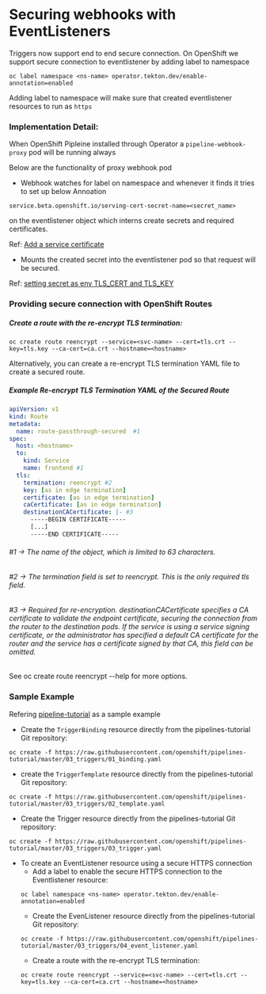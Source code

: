 # Securing webhooks with EventListeners

Triggers now support end to end secure connection.
On OpenShift we support secure connection to eventlistener by adding label to namespace
```text
oc label namespace <ns-name> operator.tekton.dev/enable-annotation=enabled
```

Adding label to namespace will make sure that created eventlistener resources to run as `https`

### Implementation Detail:
When OpenShift Pipleine installed through Operator a `pipeline-webhook-proxy` pod will be running always

Below are the functionality of proxy webhook pod
* Webhook watches for label on namespace and whenever it finds it tries to set up below Annoation
```text
service.beta.openshift.io/serving-cert-secret-name=<secret_name>
```
on the eventlistener object which interns create secrets and required certificates.

Ref: [Add a service certificate](https://docs.openshift.com/container-platform/4.7/security/certificates/service-serving-certificate.html#add-service-certificate_service-serving-certificate)

* Mounts the created secret into the eventlistener pod so that request will be secured.

Ref: [setting secret as env TLS_CERT and TLS_KEY](https://github.com/tektoncd/operator/blob/main/pkg/reconciler/openshift/annotation/annotation.go#L338-L358)

### Providing secure connection with OpenShift Routes

##### Create a route with the re-encrypt TLS termination:
```text
oc create route reencrypt --service=<svc-name> --cert=tls.crt --key=tls.key --ca-cert=ca.crt --hostname=<hostname>
```

Alternatively, you can create a re-encrypt TLS termination YAML file to create a secured route.

##### Example Re-encrypt TLS Termination YAML of the Secured Route
```yaml
apiVersion: v1
kind: Route
metadata:
  name: route-passthrough-secured  #1
spec:
  host: <hostname>
  to:
    kind: Service
    name: frontend #1
  tls:
    termination: reencrypt #2         
    key: [as in edge termination]
    certificate: [as in edge termination]
    caCertificate: [as in edge termination]
    destinationCACertificate: |- #3   
      -----BEGIN CERTIFICATE-----
      [...]
      -----END CERTIFICATE-----
```

###### #1 -> The name of the object, which is limited to 63 characters.
###### #2 -> The termination field is set to reencrypt. This is the only required tls field.
###### #3 -> Required for re-encryption. *destinationCACertificate* specifies a CA certificate to validate the endpoint certificate, securing the connection from the router to the destination pods. If the service is using a service signing certificate, or the administrator has specified a default CA certificate for the router and the service has a certificate signed by that CA, this field can be omitted.

See oc create route reencrypt --help for more options.

### Sample Example

Refering [pipeline-tutorial](https://github.com/openshift/pipelines-tutorial) as a sample example

* Create the `TriggerBinding` resource directly from the pipelines-tutorial Git repository:
```text
oc create -f https://raw.githubusercontent.com/openshift/pipelines-tutorial/master/03_triggers/01_binding.yaml
```
* create the `TriggerTemplate` resource directly from the pipelines-tutorial Git repository:
```text
oc create -f https://raw.githubusercontent.com/openshift/pipelines-tutorial/master/03_triggers/02_template.yaml
```
* Create the Trigger resource directly from the pipelines-tutorial Git repository:
```text
oc create -f https://raw.githubusercontent.com/openshift/pipelines-tutorial/master/03_triggers/03_trigger.yaml
```
* To create an EventListener resource using a secure HTTPS connection
    * Add a label to enable the secure HTTPS connection to the Eventlistener resource:
    ```text
    oc label namespace <ns-name> operator.tekton.dev/enable-annotation=enabled
    ```
    * Create the EvenListener resource directly from the pipelines-tutorial Git repository:
    ```text
    oc create -f https://raw.githubusercontent.com/openshift/pipelines-tutorial/master/03_triggers/04_event_listener.yaml
    ```
    * Create a route with the re-encrypt TLS termination:
    ```text
    oc create route reencrypt --service=<svc-name> --cert=tls.crt --key=tls.key --ca-cert=ca.crt --hostname=<hostname>
    ```
